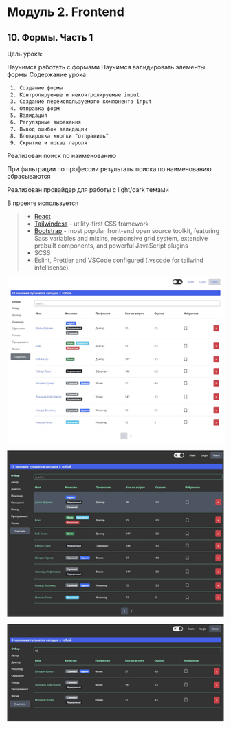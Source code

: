 # Модуль 2. Frontend

## 10. Формы. Часть 1

Цель урока:

Научимся работать с формами
Научимся валидировать элементы формы
Содержание урока:

     1. Создание формы
     2. Контролируемые и неконтролируемые input
     3. Создание переиспользуемого компонента input
     4. Отправка форм
     5. Валидация
     6. Регулярные выражения
     7. Вывод ошибок валидации
     8. Блокировка кнопки "отправить"
     9. Скрытие и показ пароля

Реализован поиск по наименованию

При фильтрации по профессии результаты поиска по наименованию сбрасываются

Реализован провайдер для работы с light/dark темами

В проекте используется

> - [React](https://ru.reactjs.org/)
> - [Tailwindcss](https://tailwindcss.com/) - utility-first CSS framework
> - [Bootstrap](https://getbootstrap.com/) - most popular front-end open source toolkit, featuring Sass variables and mixins, responsive grid system, extensive prebuilt components, and powerful JavaScript plugins
> - SCSS
> - Eslint, Prettier and VSCode configured (.vscode for tailwind intellisense)

![alt tag](https://github.com/egolegegit/2_Frontend_lesson_2_1/blob/forms_part1/screenshort/Screenshot%202021-10-13%20003017.jpg 'поиск по наименованию')

![alt tag](https://github.com/egolegegit/2_Frontend_lesson_2_1/blob/forms_part1/screenshort/Screenshot%202021-10-13%20003047.jpg 'Dark theme')

![alt tag](https://github.com/egolegegit/2_Frontend_lesson_2_1/blob/forms_part1/screenshort/Screenshot%202021-10-13%20003129.jpg 'Фильтрация по профессии')
